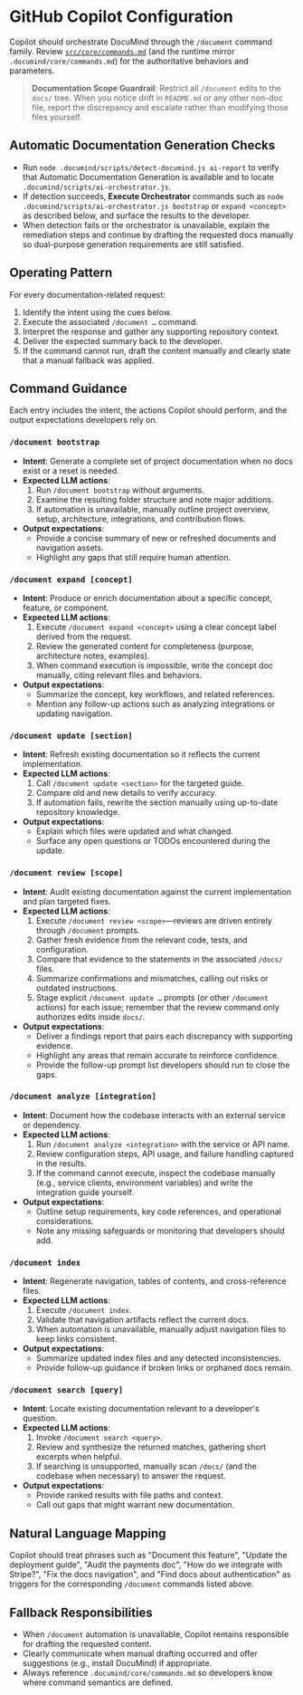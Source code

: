 # GitHub Copilot Configuration

Copilot should orchestrate DocuMind through the `/document` command family. Review [`src/core/commands.md`](../../core/commands.md) (and the runtime mirror `.documind/core/commands.md`) for the authoritative behaviors and parameters.

> **Documentation Scope Guardrail**: Restrict all `/document` edits to the `docs/` tree. When you notice drift in `README.md` or any other non-doc file, report the discrepancy and escalate rather than modifying those files yourself.

## Automatic Documentation Generation Checks

- Run `node .documind/scripts/detect-documind.js ai-report` to verify that Automatic Documentation Generation is available and to locate `.documind/scripts/ai-orchestrator.js`.
- If detection succeeds, **Execute Orchestrator** commands such as `node .documind/scripts/ai-orchestrator.js bootstrap` or `expand <concept>` as described below, and surface the results to the developer.
- When detection fails or the orchestrator is unavailable, explain the remediation steps and continue by drafting the requested docs manually so dual-purpose generation requirements are still satisfied.

## Operating Pattern
For every documentation-related request:
1. Identify the intent using the cues below.
2. Execute the associated `/document …` command.
3. Interpret the response and gather any supporting repository context.
4. Deliver the expected summary back to the developer.
5. If the command cannot run, draft the content manually and clearly state that a manual fallback was applied.

## Command Guidance
Each entry includes the intent, the actions Copilot should perform, and the output expectations developers rely on.

### `/document bootstrap`
- **Intent**: Generate a complete set of project documentation when no docs exist or a reset is needed.
- **Expected LLM actions**:
  1. Run `/document bootstrap` without arguments.
  2. Examine the resulting folder structure and note major additions.
  3. If automation is unavailable, manually outline project overview, setup, architecture, integrations, and contribution flows.
- **Output expectations**:
  - Provide a concise summary of new or refreshed documents and navigation assets.
  - Highlight any gaps that still require human attention.

### `/document expand [concept]`
- **Intent**: Produce or enrich documentation about a specific concept, feature, or component.
- **Expected LLM actions**:
  1. Execute `/document expand <concept>` using a clear concept label derived from the request.
  2. Review the generated content for completeness (purpose, architecture notes, examples).
  3. When command execution is impossible, write the concept doc manually, citing relevant files and behaviors.
- **Output expectations**:
  - Summarize the concept, key workflows, and related references.
  - Mention any follow-up actions such as analyzing integrations or updating navigation.

### `/document update [section]`
- **Intent**: Refresh existing documentation so it reflects the current implementation.
- **Expected LLM actions**:
  1. Call `/document update <section>` for the targeted guide.
  2. Compare old and new details to verify accuracy.
  3. If automation fails, rewrite the section manually using up-to-date repository knowledge.
- **Output expectations**:
  - Explain which files were updated and what changed.
  - Surface any open questions or TODOs encountered during the update.

### `/document review [scope]`
- **Intent**: Audit existing documentation against the current implementation and plan targeted fixes.
- **Expected LLM actions**:
  1. Execute `/document review <scope>`—reviews are driven entirely through `/document` prompts.
  2. Gather fresh evidence from the relevant code, tests, and configuration.
  3. Compare that evidence to the statements in the associated `/docs/` files.
  4. Summarize confirmations and mismatches, calling out risks or outdated instructions.
  5. Stage explicit `/document update …` prompts (or other `/document` actions) for each issue; remember that the review command only authorizes edits inside `docs/`.
- **Output expectations**:
  - Deliver a findings report that pairs each discrepancy with supporting evidence.
  - Highlight any areas that remain accurate to reinforce confidence.
  - Provide the follow-up prompt list developers should run to close the gaps.

### `/document analyze [integration]`
- **Intent**: Document how the codebase interacts with an external service or dependency.
- **Expected LLM actions**:
  1. Run `/document analyze <integration>` with the service or API name.
  2. Review configuration steps, API usage, and failure handling captured in the results.
  3. If the command cannot execute, inspect the codebase manually (e.g., service clients, environment variables) and write the integration guide yourself.
- **Output expectations**:
  - Outline setup requirements, key code references, and operational considerations.
  - Note any missing safeguards or monitoring that developers should add.

### `/document index`
- **Intent**: Regenerate navigation, tables of contents, and cross-reference files.
- **Expected LLM actions**:
  1. Execute `/document index`.
  2. Validate that navigation artifacts reflect the current docs.
  3. When automation is unavailable, manually adjust navigation files to keep links consistent.
- **Output expectations**:
  - Summarize updated index files and any detected inconsistencies.
  - Provide follow-up guidance if broken links or orphaned docs remain.

### `/document search [query]`
- **Intent**: Locate existing documentation relevant to a developer's question.
- **Expected LLM actions**:
  1. Invoke `/document search <query>`.
  2. Review and synthesize the returned matches, gathering short excerpts when helpful.
  3. If searching is unsupported, manually scan `/docs/` (and the codebase when necessary) to answer the request.
- **Output expectations**:
  - Provide ranked results with file paths and context.
  - Call out gaps that might warrant new documentation.

## Natural Language Mapping
Copilot should treat phrases such as "Document this feature", "Update the deployment guide", "Audit the payments doc", "How do we integrate with Stripe?", "Fix the docs navigation", and "Find docs about authentication" as triggers for the corresponding `/document` commands listed above.

## Fallback Responsibilities
- When `/document` automation is unavailable, Copilot remains responsible for drafting the requested content.
- Clearly communicate when manual drafting occurred and offer suggestions (e.g., install DocuMind) if appropriate.
- Always reference `.documind/core/commands.md` so developers know where command semantics are defined.
